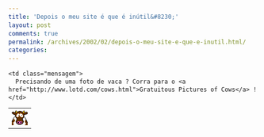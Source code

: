 ```yaml
---
title: 'Depois o meu site é que é inútil&#8230;'
layout: post
comments: true
permalink: /archives/2002/02/depois-o-meu-site-e-que-e-inutil.html/
categories:
---
```

<table border="0" cellspacing="0" cellpadding="3" width="100%">
  <tr>
    <td width="32">
      <img src="/img/blig/scaredy_cow.gif" alt="" />
    </td>

    <td class="mensagem">
      Precisando de uma foto de vaca ? Corra para o <a href="http://www.lotd.com/cows.html">Gratuitous Pictures of Cows</a> !
    </td>
  </tr>
</table>
